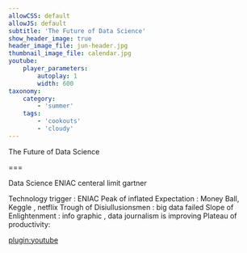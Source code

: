 ```yaml
---
allowCSS: default
allowJS: default
subtitle: 'The Future of Data Science'
show_header_image: true
header_image_file: jun-header.jpg
thumbnail_image_file: calendar.jpg
youtube:
    player_parameters:
        autoplay: 1
        width: 600
taxonomy:
    category:
        - 'summer'
    tags:
        - 'cookouts'
        - 'cloudy'
---
```


The Future of Data Science 

===

Data Science ENIAC 
centeral limit 
gartner 

Technology trigger : ENIAC
Peak of inflated Expectation : Money Ball, Keggle , netflix 
Trough of Disiullusionsmen : big data failed 
Slope of Enlightenment : info graphic , data journalism is improving 
Plateau of productivity: 

[plugin:youtube](https://www.youtube.com/watch?v=YKMZIzYBgTk)

